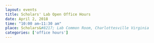 ```yaml
---
layout: events
title: Scholars' Lab Open Office Hours
date: April 2, 2018
time: "10:00 am–11:30 am"
place: Scholars&#8217; Lab Common Room, Charlottesville Virginia
categories: ['office hours']
---
```

